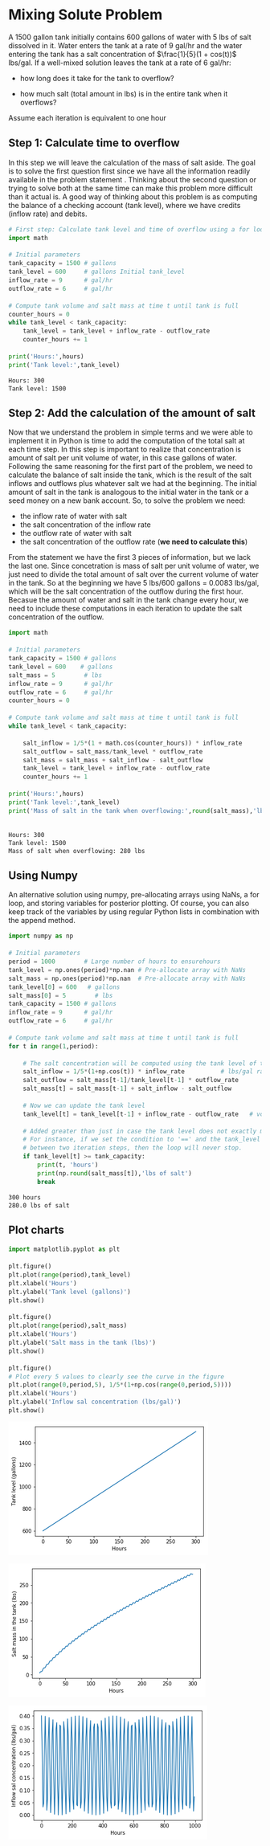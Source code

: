 # Mixing Solute Problem

A 1500 gallon tank initially contains 600 gallons of water with 5 lbs of salt dissolved in it. Water enters the tank at a rate of 9 gal/hr and the water entering the tank has a salt concentration of $\frac{1}{5}(1 + cos(t))$ lbs/gal. If a well-mixed solution leaves the tank at a rate of 6 gal/hr:

- how long does it take for the tank to overflow?

- how much salt (total amount in lbs) is in the entire tank when it overflows?

Assume each iteration is equivalent to one hour

## Step 1: Calculate time to overflow

In this step we will leave the calculation of the mass of salt aside. The goal is to solve the first question first since we have all the information readily available in the problem statement . Thinking about the second question or trying to solve both at the same time can make this problem more difficult than it actual is. A good way of thinking about this problem is as computing the balance of a checking account (tank level), where we have credits (inflow rate) and debits.


```python
# First step: Calculate tank level and time of overflow using a for loop
import math

# Initial parameters
tank_capacity = 1500 # gallons
tank_level = 600     # gallons Initial tank_level
inflow_rate = 9      # gal/hr
outflow_rate = 6     # gal/hr

# Compute tank volume and salt mass at time t until tank is full
counter_hours = 0
while tank_level < tank_capacity:
    tank_level = tank_level + inflow_rate - outflow_rate   
    counter_hours += 1
    
print('Hours:',hours)
print('Tank level:',tank_level)

```

    Hours: 300
    Tank level: 1500


## Step 2: Add the calculation of the amount of salt

Now that we understand the problem in simple terms and we were able to implement it in Python is time to add the computation of the total salt at each time step. In this step is important to realize that concentration is amount of salt per unit volume of water, in this case gallons of water. Following the same reasoning for the first part of the problem, we need to calculate the balance of salt inside the tank, which is the result of the salt inflows and outflows plus whatever salt we had at the beginning. The initial amount of salt in the tank is analogous to the initial water in the tank or a seed money on a new bank account. So, to solve the problem we need:

- the inflow rate of water with salt
- the salt concentration of the inflow rate
- the outflow rate of water with salt
- the salt concentration of the outflow rate (**we need to calculate this**)

From the statement we have the first 3 pieces of information, but we lack the last one. Since concetration is mass of salt per unit volume of water, we just need to divide the total amount of salt over the current volume of water in the tank. So at the beginning we have 5 lbs/600 gallons = 0.0083 lbs/gal, which will be the salt concentration of the outflow during the first hour. Becasue the amount of water and salt in the tank change every hour, we need to include these computations in each iteration to update the salt concentration of the outflow.



```python
import math

# Initial parameters
tank_capacity = 1500 # gallons
tank_level = 600    # gallons
salt_mass = 5        # lbs
inflow_rate = 9      # gal/hr
outflow_rate = 6     # gal/hr
counter_hours = 0

# Compute tank volume and salt mass at time t until tank is full
while tank_level < tank_capacity:
   
    salt_inflow = 1/5*(1 + math.cos(counter_hours)) * inflow_rate
    salt_outflow = salt_mass/tank_level * outflow_rate
    salt_mass = salt_mass + salt_inflow - salt_outflow
    tank_level = tank_level + inflow_rate - outflow_rate
    counter_hours += 1
    
print('Hours:',hours)
print('Tank level:',tank_level)
print('Mass of salt in the tank when overflowing:',round(salt_mass),'lbs')
        
```

    Hours: 300
    Tank level: 1500
    Mass of salt when overflowing: 280 lbs


## Using Numpy

An alternative solution using numpy, pre-allocating arrays using NaNs, a for loop, and storing variables for posterior plotting. Of course, you can also keep track of the variables by using regular Python lists in combination with the append method.


```python
import numpy as np

# Initial parameters
period = 1000        # Large number of hours to ensurehours
tank_level = np.ones(period)*np.nan # Pre-allocate array with NaNs
salt_mass = np.ones(period)*np.nan  # Pre-allocate array with NaNs
tank_level[0] = 600   # gallons
salt_mass[0] = 5        # lbs
tank_capacity = 1500 # gallons
inflow_rate = 9      # gal/hr
outflow_rate = 6     # gal/hr

# Compute tank volume and salt mass at time t until tank is full
for t in range(1,period):
    
    # The salt concentration will be computed using the tank level of the previous hour
    salt_inflow = 1/5*(1+np.cos(t)) * inflow_rate          # lbs/gal ranges between 0 and 0.4
    salt_outflow = salt_mass[t-1]/tank_level[t-1] * outflow_rate
    salt_mass[t] = salt_mass[t-1] + salt_inflow - salt_outflow
    
    # Now we can update the tank level
    tank_level[t] = tank_level[t-1] + inflow_rate - outflow_rate   # volume of the tank
   
    # Added greater than just in case the tank level does not exactly match the tank capacity value
    # For instance, if we set the condition to '==' and the tank_level changes from 1499 to 1501
    # between two iteration steps, then the loop will never stop.
    if tank_level[t] >= tank_capacity:
        print(t, 'hours')
        print(np.round(salt_mass[t]),'lbs of salt')
        break
```

    300 hours
    280.0 lbs of salt


## Plot charts


```python
import matplotlib.pyplot as plt

plt.figure()
plt.plot(range(period),tank_level)
plt.xlabel('Hours')
plt.ylabel('Tank level (gallons)')
plt.show()

plt.figure()
plt.plot(range(period),salt_mass)
plt.xlabel('Hours')
plt.ylabel('Salt mass in the tank (lbs)')
plt.show()

plt.figure()
# Plot every 5 values to clearly see the curve in the figure
plt.plot(range(0,period,5), 1/5*(1+np.cos(range(0,period,5))))
plt.xlabel('Hours')
plt.ylabel('Inflow sal concentration (lbs/gal)')
plt.show()
```


![png](mixing_model_files/mixing_model_8_0.png)



![png](mixing_model_files/mixing_model_8_1.png)



![png](mixing_model_files/mixing_model_8_2.png)

